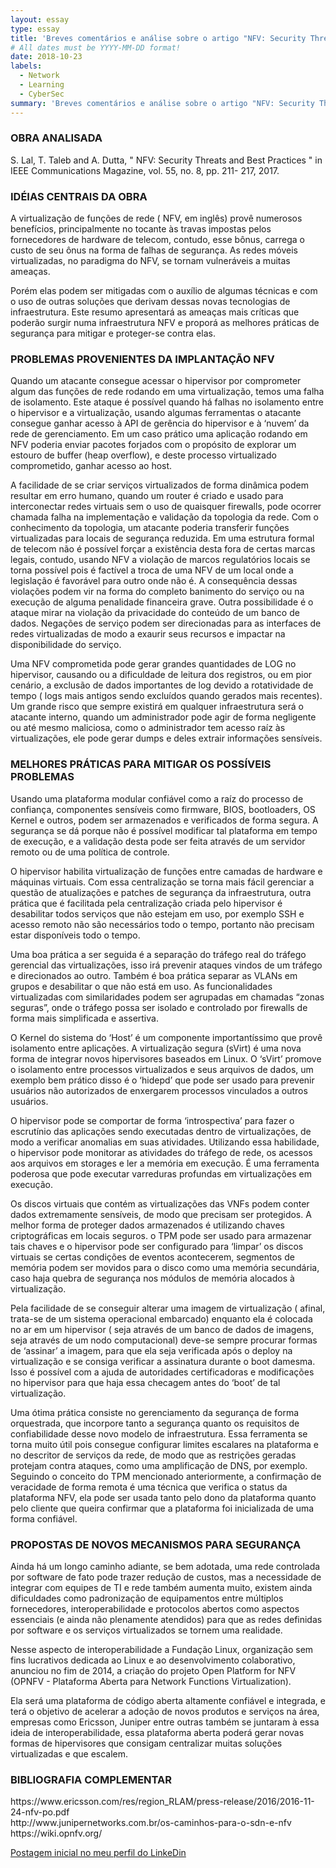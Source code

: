 ```yaml
---
layout: essay
type: essay
title: 'Breves comentários e análise sobre o artigo "NFV: Security Threats and Best Practices"​' 
# All dates must be YYYY-MM-DD format!
date: 2018-10-23
labels:
  - Network
  - Learning
  - CyberSec
summary: 'Breves comentários e análise sobre o artigo "NFV: Security Threats and Best Practices"​' 
---
```




<h3>OBRA ANALISADA</h3>

S. Lal, T. Taleb and A. Dutta, " NFV: Security Threats and Best Practices " in IEEE Communications
Magazine, vol. 55, no. 8, pp. 211- 217, 2017.

<h3>IDÉIAS CENTRAIS DA OBRA</h3>

A virtualização de funções de rede ( NFV, em inglês) provê numerosos benefícios, principalmente no
tocante às travas impostas pelos fornecedores de hardware de telecom, contudo, esse bônus, carrega o custo
de seu ônus na forma de falhas de segurança. As redes móveis virtualizadas, no paradigma do NFV, se tornam
vulneráveis a muitas ameaças. 
<p>Porém elas podem ser mitigadas com o auxílio de algumas técnicas e com o uso
de outras soluções que derivam dessas novas tecnologias de infraestrutura. Este resumo apresentará as
ameaças mais críticas que poderão surgir numa infraestrutura NFV e proporá as melhores práticas de
segurança para mitigar e proteger-se contra elas.</p>

<h3>PROBLEMAS PROVENIENTES DA IMPLANTAÇÃO NFV </h3>

Quando um atacante consegue acessar o hipervisor por comprometer algum das funções de rede
rodando em uma virtualização, temos uma falha de isolamento. Este ataque é possível quando há falhas no
isolamento entre o hipervisor e a virtualização, usando algumas ferramentas o atacante consegue ganhar
acesso à API de gerência do hipervisor e à ‘nuvem’ da rede de gerenciamento. Em um caso prático uma
aplicação rodando em NFV poderia enviar pacotes forjados com o propósito de explorar um estouro de buffer
(heap overflow), e deste processo virtualizado comprometido, ganhar acesso ao host.
<p>A facilidade de se criar serviços virtualizados de forma dinâmica podem resultar em erro humano,
quando um router é criado e usado para interconectar redes virtuais sem o uso de quaisquer firewalls, pode
ocorrer chamada falha na implementação e validação da topologia da rede. Com o conhecimento da topologia,
um atacante poderia transferir funções virtualizadas para locais de segurança reduzida.
Em uma estrutura formal de telecom não é possível forçar a existência desta fora de certas marcas
legais, contudo, usando NFV a violação de marcos regulatórios locais se torna possível pois é factível a troca de uma NFV de um local onde a legislação é favorável para outro onde não é. A consequência dessas violações
podem vir na forma do completo banimento do serviço ou na execução de alguma penalidade financeira grave.
Outra possibilidade é o ataque mirar na violação da privacidade do conteúdo de um banco de dados.
Negações de serviço podem ser direcionadas para as interfaces de redes virtualizadas de modo a exaurir seus
recursos e impactar na disponibilidade do serviço.</p>
<p>Uma NFV comprometida pode gerar grandes quantidades de LOG no hipervisor, causando ou a dificuldade de
leitura dos registros, ou em pior cenário, a exclusão de dados importantes de log devido a rotatividade de tempo
( logs mais antigos sendo excluídos quando gerados mais recentes).
Um grande risco que sempre existirá em qualquer infraestrutura será o atacante interno, quando um
administrador pode agir de forma negligente ou até mesmo maliciosa, como o administrador tem acesso raíz às
virtualizações, ele pode gerar dumps e deles extrair informações sensíveis.</p>

<h3>MELHORES PRÁTICAS PARA MITIGAR OS POSSÍVEIS PROBLEMAS</h3>

Usando uma plataforma modular confiável como a raíz do processo de confiança, componentes
sensíveis como firmware, BIOS, bootloaders, OS Kernel e outros, podem ser armazenados e verificados de
forma segura. A segurança se dá porque não é possível modificar tal plataforma em tempo de execução, e a
validação desta pode ser feita através de um servidor remoto ou de uma política de controle.
<p>O hipervisor habilita virtualização de funções entre camadas de hardware e máquinas virtuais. Com
essa centralização se torna mais fácil gerenciar a questão de atualizações e patches de segurança da
infraestrutura, outra prática que é facilitada pela centralização criada pelo hipervisor é desabilitar todos serviços que não estejam em uso, por exemplo SSH e acesso remoto não são necessários todo o tempo, portanto não
precisam estar disponíveis todo o tempo.</p>
<p>Uma boa prática a ser seguida é a separação do tráfego real do tráfego gerencial das virtualizações,
isso irá prevenir ataques vindos de um tráfego e direcionados ao outro. Também é boa prática separar as
VLANs em grupos e desabilitar o que não está em uso. As funcionalidades virtualizadas com similaridades
podem ser agrupadas em chamadas “zonas seguras”, onde o tráfego possa ser isolado e controlado por
firewalls de forma mais simplificada e assertiva.</p>
<p>O Kernel do sistema do ‘Host’ é um componente importantíssimo que provê isolamento entre
aplicações. A virtualização segura (sVirt) é uma nova forma de integrar novos hipervisores baseados em Linux.
O ‘sVirt’ promove o isolamento entre processos virtualizados e seus arquivos de dados, um exemplo bem prático
disso é o ‘hidepd’ que pode ser usado para prevenir usuários não autorizados de enxergarem processos
vinculados a outros usuários.</p>
<p>O hipervisor pode se comportar de forma ‘introspectiva’ para fazer o escrutínio das aplicações sendo
executadas dentro de virtualizações, de modo a verificar anomalias em suas atividades. Utilizando essa
habilidade, o hipervisor pode monitorar as atividades do tráfego de rede, os acessos aos arquivos em storages e
ler a memória em execução. É uma ferramenta poderosa que pode executar varreduras profundas em
virtualizações em execução.</p>
<p>Os discos virtuais que contém as virtualizações das VNFs podem conter dados extremamente
sensíveis, de modo que precisam ser protegidos. A melhor forma de proteger dados armazenados é utilizando
chaves criptográficas em locais seguros. o TPM pode ser usado para armazenar tais chaves e o hipervisor pode
ser configurado para ‘limpar’ os discos virtuais se certas condições de eventos acontecerem, segmentos de
memória podem ser movidos para o disco como uma memória secundária, caso haja quebra de segurança nos
módulos de memória alocados à virtualização.</p>
<p>Pela facilidade de se conseguir alterar uma imagem de virtualização ( afinal, trata-se de um sistema
operacional embarcado) enquanto ela é colocada no ar em um hipervisor ( seja através de um banco de dados
de imagens, seja através de um nodo computacional) deve-se sempre procurar formas de ‘assinar’ a imagem,
para que ela seja verificada após o deploy na virtualização e se consiga verificar a assinatura durante o boot damesma. Isso é possível com a ajuda de autoridades certificadoras e modificações no hipervisor para que haja
essa checagem antes do ‘boot’ de tal virtualização.</p>
<p>Uma ótima prática consiste no gerenciamento da segurança de forma orquestrada, que incorpore tanto
a segurança quanto os requisitos de confiabilidade desse novo modelo de infraestrutura. Essa ferramenta se
torna muito útil pois consegue configurar limites escalares na plataforma e no descritor de serviços da rede, de
modo que as restrições geradas protejam contra ataques, como uma amplificação de DNS, por exemplo.
Seguindo o conceito do TPM mencionado anteriormente, a confirmação de veracidade de forma remota
é uma técnica que verifica o status da plataforma NFV, ela pode ser usada tanto pelo dono da plataforma quanto
pelo cliente que queira confirmar que a plataforma foi inicializada de uma forma confiável.</p>

<h3>PROPOSTAS DE NOVOS MECANISMOS PARA SEGURANÇA</h3>

<p>Ainda há um longo caminho adiante, se bem adotada, uma rede controlada por software de fato pode
trazer redução de custos, mas a necessidade de integrar com equipes de TI e rede também aumenta muito,
existem ainda dificuldades como padronização de equipamentos entre múltiplos fornecedores, interoperabilidade
e protocolos abertos como aspectos essenciais (e ainda não plenamente atendidos) para que as redes definidas
por software e os serviços virtualizados se tornem uma realidade.</p>
<p>Nesse aspecto de interoperabilidade a Fundação Linux, organização sem fins lucrativos dedicada ao
Linux e ao desenvolvimento colaborativo, anunciou no fim de 2014, a criação do projeto Open Platform for NFV
(OPNFV - Plataforma Aberta para Network Functions Virtualization).</p> 
Ela será uma plataforma de código aberta altamente confiável e integrada, e terá o objetivo de acelerar a adoção de novos produtos e serviços na área, empresas como Ericsson, Juniper entre outras também se juntaram à essa ideia de interoperabilidade, essa plataforma aberta poderá gerar novas formas de hipervisores que consigam centralizar muitas soluções virtualizadas e que escalem.

<h3>BIBLIOGRAFIA COMPLEMENTAR</h3>
https://www.ericsson.com/res/region_RLAM/press-release/2016/2016-11-24-nfv-po.pdf 
<br/>http://www.junipernetworks.com.br/os-caminhos-para-o-sdn-e-nfv 
<br/>https://wiki.opnfv.org/ 

<a href="https://www.linkedin.com/pulse/breves-coment%C3%A1rios-sobre-o-artigo-nfv-security-threats-mario-neis/" target="_blank">Postagem inicial no meu perfil do LinkeDin</a>